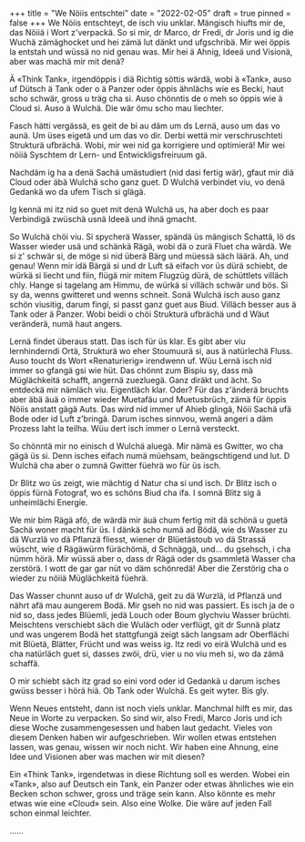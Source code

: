 +++
title = "We Nöiis entschtei"
date = "2022-02-05"
draft = true
pinned = false
+++
We Nöiis entschteyt, de isch viu unklar. Mängisch hiufts mir de, das Nöiiä i Wort z'verpackä. So si mir, dr Marco, dr Fredi, dr Joris und ig die Wuchä zämäghocket und hei zämä lut dänkt und ufgschribä. Mir wei öppis la entstah und wüssä no nid genau was. Mir hei ä Ahnig, Ideeä und Visionä, aber was machä mir mit denä? 

Ä «Think Tank», irgendöppis i diä Richtig söttis wärdä, wobi ä «Tank», auso uf Dütsch ä Tank oder o ä Panzer oder öppis ähnlächs wie es Becki, haut scho schwär, gross u träg cha si. Auso chönntis de o meh so öppis wie ä Cloud si. Auso ä Wulchä. Die wär ömu scho mau liechter. 

Fasch hätti vergässä, es geit de bi au däm um ds Lernä, auso um das vo aunä. Um üses eigetä und um das vo dir. Derbi wettä mir verschruschteti Strukturä ufbrächä. Wobi, mir wei nid ga korrigiere und optimierä! Mir wei nöiiä Syschtem dr Lern- und Entwickligsfreiruum gä. 

Nachdäm ig ha a denä Sachä umästudiert (nid dasi fertig wär), gfaut mir diä Cloud oder äbä Wulchä scho ganz guet. D Wulchä verbindet viu, vo denä Gedankä wo da ufem Tisch si glägä. 

Ig kennä mi itz nid so guet mit denä Wulchä us, ha aber doch es paar Verbindigä zwüschä usnä Ideeä und ihnä gmacht. 

So Wulchä chöi viu. Si spycherä Wasser, spändä üs mängisch Schattä, lö ds Wasser wieder usä und schänkä Rägä, wobi dä o zurä Fluet cha wärdä. We si z' schwär si, de möge si nid überä Bärg und müessä säch läärä. Ah, und genau! Wenn mir idä Bärgä si und dr Luft sä eifach vor üs dürä schiebt, de würkä si liecht und fiin, flügä mir mitem Flugzüg dürä, de schüttlets villäch chly. Hange si tagelang am Himmu, de würkä si villäch schwär und bös. Si sy da, wenns gwitteret und wenns schneit. Sonä Wulchä isch auso ganz schön viusitig, darum fingi, si passt ganz guet aus Biud. Villäch besser aus ä Tank oder ä Panzer. Wobi beidi o chöi Strukturä ufbrächä und d Wäut veränderä, numä haut angers. 

Lernä findet überaus statt. Das isch für üs klar. Es gibt aber viu lernhinderndi Ortä, Strukturä wo eher Stoumuurä si, aus ä natürlechä Fluss. Auso toucht ds Wort «Renaturierig» irendwenn uf. Wüu Lernä isch nid immer so gfangä gsi wie hüt. Das chönnt zum Bispiu sy, dass mä Müglächkeitä schafft, angernä zuezluegä. Ganz diräkt und ächt. So entdeckä mir nämläch viu. Eigentläch klar. Oder? Für das z'änderä bruchts aber äbä äuä o immer wieder Muetafäu und Muetusbrüch, zämä für öppis Nöiis anstatt gägä Auts. Das wird nid immer uf Ahieb glingä, Nöii Sachä ufä Bode oder id Luft z'bringä. Darum isches sinnvou, wemä angeri a däm Prozess laht la teilha. Wüu dert isch immer o Lernä versteckt. 

So chönntä mir no einisch d Wulchä aluegä. Mir nämä es Gwitter, wo cha gägä üs si. Denn isches eifach numä müehsam, beängschtigend und lut. D Wulchä cha aber o zumnä Gwitter füehrä wo für üs isch. 

Dr Blitz wo üs zeigt, wie mächtig d Natur cha si und isch. Dr Blitz isch o öppis fürnä Fotograf, wo es schöns Biud cha ifa. I somnä Blitz sig ä unheimlächi Energie. 

We mir bim Rägä afö, de wärdä mir äuä chum fertig mit dä schönä u guetä Sachä woner macht für üs. I dänkä scho numä ad Bödä, wie ds Wasser zu dä Wurzlä vo dä Pflanzä fliesst, wiener dr Blüetästoub vo dä Strassä wüscht, wie d Rägäwürm fürächömä, d Schnäggä, und... du gsehsch, i cha nümm hörä. Mir wüssä aber o, dass dr Rägä oder ds gsammletä Wasser cha zerstörä. I wott de gar gar nüt vo däm schönredä! Aber die Zerstörig cha o wieder zu nöiiä Müglächkeitä füehrä.

Das Wasser chunnt auso uf dr Wulchä, geit zu dä Wurzlä, id Pflanzä und nährt afä mau aungerem Bodä. Mir gseh no nid was passiert.  Es isch ja de o nid so, dass jedes Blüemli, jedä Louch oder Boum glychviu Wasser brüchti. Meischtens verschiebt säch die Wuläch oder verflügt, git dr Sunnä platz und was ungerem Bodä het stattgfungä zeigt säch langsam adr Oberflächi mit Blüetä, Blätter, Frücht und was weiss ig. Itz redi vo eirä Wulchä und es cha natürläch guet si, dasses zwöi, drü, vier u no viu meh si, wo da zämä schaffä. 

O mir schiebt säch itz grad so eini vord oder id Gedankä u darum isches gwüss besser i hörä hiä. Ob Tank oder Wulchä. Es geit wyter. Bis gly. 



Wenn Neues entsteht, dann ist noch viels unklar. Manchmal hilft es mir, das Neue in Worte zu verpacken. So sind wir, also Fredi, Marco Joris und ich diese Woche zusammengesessen und haben laut gedacht. Vieles von diesem Denken haben wir aufgeschrieben. Wir wollen etwas entstehen lassen, was genau, wissen wir noch nicht. Wir haben eine Ahnung, eine Idee und Visionen aber was machen wir mit diesen?

Ein «Think Tank», irgendetwas in diese Richtung soll es werden. Wobei ein «Tank», also auf Deutsch ein Tank, ein Panzer oder etwas ähnliches wie ein Becken schon schwer, gross und träge sein kann. Also könnte es mehr etwas wie eine «Cloud» sein. Also eine Wolke. Die wäre auf jeden Fall schon einmal leichter. 

......